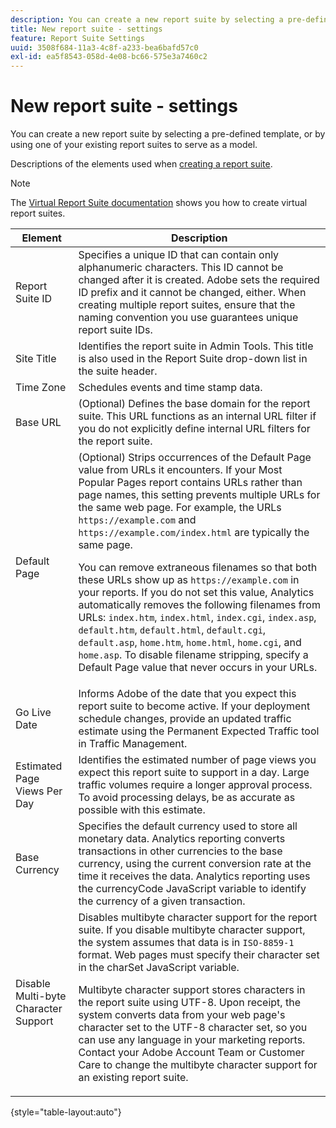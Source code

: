 ```yaml
---
description: You can create a new report suite by selecting a pre-defined template, or by using one of your existing report suites to serve as a model.
title: New report suite - settings
feature: Report Suite Settings
uuid: 3508f684-11a3-4c8f-a233-bea6bafd57c0
exl-id: ea5f8543-058d-4e08-bc66-575e3a7460c2
---
```

# New report suite - settings

You can create a new report suite by selecting a pre-defined template, or by using one of your existing report suites to serve as a model.

Descriptions of the elements used when [creating a report suite](/help/admin/admin/c-manage-report-suites/c-new-report-suite/t-create-a-report-suite.md).

>[!NOTE]
>
>The [Virtual Report Suite documentation](/help/components/vrs/c-workflow-vrs/vrs-create.md) shows you how to create virtual report suites.

| Element | Description |
| --- | --- |
| Report Suite ID | Specifies a unique ID that can contain only alphanumeric characters. This ID cannot be changed after it is created. Adobe sets the required ID prefix and it cannot be changed, either.  When creating multiple report suites, ensure that the naming convention you use guarantees unique report suite IDs. |
| Site Title | Identifies the report suite in  Admin Tools. This title is also used in the  Report Suite drop-down list in the suite header. |
| Time Zone | Schedules events and time stamp data. |
| Base URL | (Optional) Defines the base domain for the report suite. This URL functions as an internal URL filter if you do not explicitly define internal URL filters for the report suite. |
| Default Page | (Optional) Strips occurrences of the  Default Page value from URLs it encounters. If your  Most Popular Pages report contains URLs rather than page names, this setting prevents multiple URLs for the same web page.  For example, the URLs `https://example.com` and `https://example.com/index.html` are typically the same page.<p> You can remove extraneous filenames so that both these URLs show up as `https://example.com` in your reports. If you do not set this value, Analytics automatically removes the following filenames from URLs: `index.htm`, `index.html`, `index.cgi`, `index.asp`,  `default.htm`, `default.html`, `default.cgi`, `default.asp`, `home.htm`, `home.html`, `home.cgi`, and `home.asp`. To disable filename stripping, specify a Default Page value that never occurs in your URLs. |
| Go Live Date | Informs Adobe of the date that you expect this report suite to become active. If your deployment schedule changes, provide an updated traffic estimate using the  Permanent Expected Traffic tool in  Traffic Management. |
| Estimated Page Views Per Day | Identifies the estimated number of page views you expect this report suite to support in a day. Large traffic volumes require a longer approval process. To avoid processing delays, be as accurate as possible with this estimate. |
| Base Currency | Specifies the default currency used to store all monetary data. Analytics reporting converts transactions in other currencies to the base currency, using the current conversion rate at the time it receives the data. Analytics reporting uses the  currencyCode JavaScript variable to identify the currency of a given transaction. |
| Disable Multi-byte Character Support | Disables multibyte character support for the report suite. If you disable multibyte character support, the system assumes that data is in `ISO-8859-1` format. Web pages must specify their character set in the  charSet JavaScript variable. <p>Multibyte character support stores characters in the report suite using UTF-8. Upon receipt, the system converts data from your web page's character set to the UTF-8 character set, so you can use any language in your marketing reports.  Contact your Adobe Account Team or Customer Care to change the multibyte character support for an existing report suite. |

{style="table-layout:auto"}
